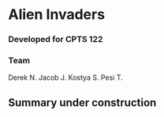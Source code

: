 # Alien Invaders

### Developed for CPTS 122
### Team
  Derek N.
  Jacob J.
  Kostya S.
  Pesi T.

## Summary under construction
